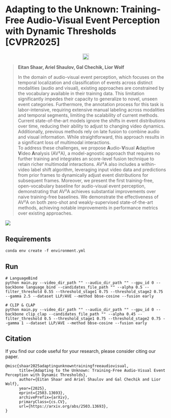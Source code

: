 # Adapting to the Unknown: Training-Free Audio-Visual Event Perception with Dynamic Thresholds [CVPR2025]

<p align="center">
  <a href="https://arxiv.org/abs/2503.13693"><img src="https://img.shields.io/badge/arXiv-2503.13693-b31b1b.svg" height=20.5></a>
</p>

> **Eitan Shaar, Ariel Shaulov, Gal Chechik, Lior Wolf**
> 
>In the domain of audio-visual event perception, which focuses on the temporal localization and classification of events across distinct modalities (audio and visual), existing approaches are constrained by the vocabulary available in their training data. This limitation significantly impedes their capacity to generalize to novel, unseen event categories. Furthermore, the annotation process for this task is labor-intensive, requiring extensive manual labeling across modalities and temporal segments, limiting the scalability of current methods. Current state-of-the-art models ignore the shifts in event distributions over time, reducing their ability to adjust to changing video dynamics. Additionally, previous methods rely on late fusion to combine audio and visual information. While straightforward, this approach results in a significant loss of multimodal interactions.  
To address these challenges, we propose **A**udio-**V**isual **A**daptive **V**ideo **A**nalysis (AV²A), a model-agnostic approach that requires no further training and integrates an score-level fusion technique to retain richer multimodal interactions. AV²A also includes a within-video label shift algorithm, leveraging input video data and predictions from prior frames to dynamically adjust event distributions for subsequent frames. Moreover, we present the first training-free, open-vocabulary baseline for audio-visual event perception, demonstrating that AV²A achieves substantial improvements over naive training-free baselines. We demonstrate the effectiveness of AV²A on both zero-shot and weakly-supervised state-of-the-art methods, achieving notable improvements in performance metrics over existing approaches. 

![](https://github.com/eitan159/zeroshot_AVE/blob/main/figs/main_figure.png)

## Requirements
````
conda env create -f environment.yml
````

## Run
````
# LanguageBind
python main.py --video_dir_path "" --audio_dir_path "" --gpu_id 0 --backbone language_bind --candidates_file_path "" --alpha 0.5 --filter_threshold 0.55 --threshold_stage1 0.75 --threshold_stage2 0.75 --gamma 2.5 --dataset LLP/AVE --method bbse-cosine --fusion early

# CLIP & CLAP
python main.py --video_dir_path "" --audio_dir_path "" --gpu_id 0 --backbone clip_clap --candidates_file_path "" --alpha 0.45 --filter_threshold 0.5 --threshold_stage1 0.75 --threshold_stage2 0.75 --gamma 1 --dataset LLP/AVE --method bbse-cosine --fusion early
````

## Citation
If you find our code useful for your research, please consider citing our paper.
```
@misc{shaar2025adaptingunknowntrainingfreeaudiovisual,
      title={Adapting to the Unknown: Training-Free Audio-Visual Event Perception with Dynamic Thresholds}, 
      author={Eitan Shaar and Ariel Shaulov and Gal Chechik and Lior Wolf},
      year={2025},
      eprint={2503.13693},
      archivePrefix={arXiv},
      primaryClass={cs.CV},
      url={https://arxiv.org/abs/2503.13693}, 
}
```